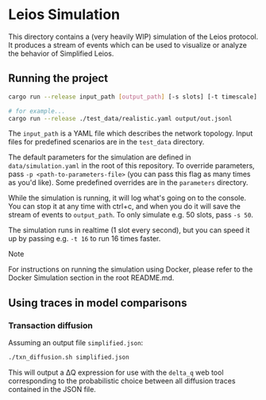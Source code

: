 # Leios Simulation

This directory contains a (very heavily WIP) simulation of the Leios protocol. It produces a stream of events which can be used to visualize or analyze the behavior of Simplified Leios.

## Running the project

```sh
cargo run --release input_path [output_path] [-s slots] [-t timescale] [--trace-node <node id>]

# for example...
cargo run --release ./test_data/realistic.yaml output/out.jsonl
```

The `input_path` is a YAML file which describes the network topology. Input files for predefined scenarios are in the `test_data` directory.

The default parameters for the simulation are defined in `data/simulation.yaml` in the root of this repository. To override parameters, pass `-p <path-to-parameters-file>` (you can pass this flag as many times as you'd like). Some predefined overrides are in the `parameters` directory.

While the simulation is running, it will log what's going on to the console. You can stop it at any time with ctrl+c, and when you do it will save the stream of events to `output_path`. To only simulate e.g. 50 slots, pass `-s 50`.

The simulation runs in realtime (1 slot every second), but you can speed it up by passing e.g. `-t 16` to run 16 times faster.

> [!NOTE]
> For instructions on running the simulation using Docker, please refer to the Docker Simulation section in the root README.md.

## Using traces in model comparisons

### Transaction diffusion

Assuming an output file `simplified.json`:

```sh
./txn_diffusion.sh simplified.json
```

This will output a ΔQ expression for use with the `delta_q` web tool corresponding to the probabilistic choice between all diffusion traces contained in the JSON file.
